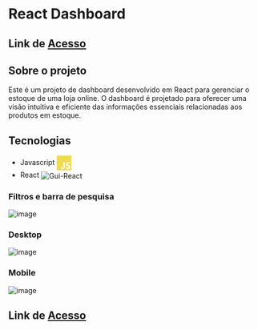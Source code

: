 # React Dashboard

## Link de [Acesso](https://react-dashboard-athena.vercel.app/)

## Sobre o projeto 

Este é um projeto de dashboard desenvolvido em React para gerenciar o estoque de uma loja online. O dashboard é projetado para oferecer uma visão intuitiva e eficiente das informações essenciais relacionadas aos produtos em estoque.

## Tecnologias
- Javascript <img align="center" alt="Gui-Js" height="30" width="30" src="https://raw.githubusercontent.com/devicons/devicon/master/icons/javascript/javascript-plain.svg"> 
- React <img align="center" alt="Gui-React" height="40" width="40" src="https://cdn.jsdelivr.net/gh/devicons/devicon/icons/react/react-original.svg" />
         
### Filtros e barra de pesquisa

![image](https://github.com/athena272/restaurant-react/assets/58920070/986cf6a6-9d7c-43d1-9770-1c39887be772)

### Desktop

![image](https://github.com/athena272/restaurant-react/assets/58920070/69a44f11-0a47-4815-894c-92b15db71050)

### Mobile

![image](https://github.com/athena272/restaurant-react/assets/58920070/4a2333be-689a-4315-af89-4cad1a158eab)

## Link de [Acesso](https://react-dashboard-athena.vercel.app/)



